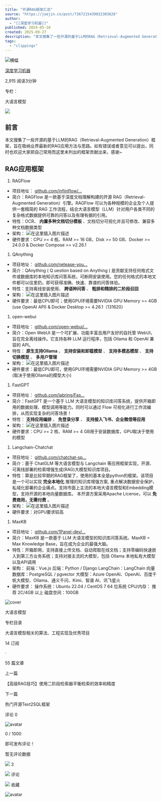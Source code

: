 ```yaml
---
title: "开源RAG框架汇总"
source: "https://juejin.cn/post/7367215439032303626"
author:
  - "[[深度学习机器]]"
published: 2024-05-10
created: 2025-09-27
description: "本文搜集了一些开源的基于LLM的RAG（Retrieval-Augmented Generation）框架"
tags:
  - "clippings"
---
```

![横幅](https://p9-piu.byteimg.com/tos-cn-i-8jisjyls3a/8c759ddb57d0440986f4768fc644f879~tplv-8jisjyls3a-2:0:0:q75.image)

[深度学习机器](https://juejin.cn/user/486421344552179/posts)

2,915 阅读3分钟

专栏：

大语言模型

![](https://p3-piu.byteimg.com/tos-cn-i-8jisjyls3a/b37ce6cd3dfa46f699d8fc9c7c888f2f~tplv-8jisjyls3a-3:0:0:q75.png)

## 前言

本文搜集了一些开源的基于LLM的RAG（Retrieval-Augmented Generation）框架，旨在吸纳业界最新的RAG应用方法与思路。如有错误或者意见可以提出，同时也欢迎大家把自己常用而这里未列出的框架贡献出来，感谢~

## RAG应用框架

1. RAGFlow
- 项目地址： [github.com/infiniflow/…](https://link.juejin.cn/?target=https%3A%2F%2Fgithub.com%2Finfiniflow%2Fragflow "https://github.com/infiniflow/ragflow")
- 简介：RAGFlow 是一款基于深度文档理解构建的开源 RAG（Retrieval-Augmented Generation）引擎。RAGFlow 可以为各种规模的企业及个人提供一套精简的 RAG 工作流程，结合大语言模型（LLM）针对用户各类不同的复杂格式数据提供可靠的问答以及有理有据的引用。
- 特性：OCR、 **内置多种文档切分模板** 、文档切分可视化并且可修改、兼容多种文档数据类型
- 架构： ![在这里插入图片描述](https://p3-juejin.byteimg.com/tos-cn-i-k3u1fbpfcp/62b06f7e25204bbe8624b5796ad27cee~tplv-k3u1fbpfcp-jj-mark:3024:0:0:0:q75.awebp#?w=7680&h=4320&s=769059&e=png&b=f1f2f7)
- 硬件要求：CPU >= 4 核、RAM >= 16 GB、Disk >= 50 GB、Docker >= 24.0.0 & Docker Compose >= v2.26.1
1. QAnything
- 项目地址： [github.com/netease-you…](https://link.juejin.cn/?target=https%3A%2F%2Fgithub.com%2Fnetease-youdao%2FQAnything "https://github.com/netease-youdao/QAnything")
- 简介：QAnything ( Q uestion based on Anything ) 是贡献支持任何格式文件或数据库的本地知识库问答系统，可断网安装使用。您的任何格式的本地文件都可以往里扔，即可获得准确、快速、靠谱的问答体验。
- 特性：支持离线安装使用、 **跨语种问答** 、 **粗排和精排的二阶段召回**
- 架构： ![在这里插入图片描述](https://p3-juejin.byteimg.com/tos-cn-i-k3u1fbpfcp/7f09aee4689a49918e4d6b035c92623d~tplv-k3u1fbpfcp-jj-mark:3024:0:0:0:q75.awebp#?w=1146&h=1016&s=283618&e=png&b=fdfbfb)
- 硬件要求：最低CPU即可；使用GPU环境需要NVIDIA GPU Memory >= 4GB (use OpenAI API) & Docker Desktop >= 4.26.1（131620）
1. open-webui
- 项目地址： [github.com/open-webui/…](https://link.juejin.cn/?target=https%3A%2F%2Fgithub.com%2Fopen-webui%2Fopen-webui "https://github.com/open-webui/open-webui")
- 简介：Open WebUI 是一个可扩展、功能丰富且用户友好的自托管 WebUI，旨在完全离线操作。它支持各种 LLM 运行程序，包括 Ollama 和 OpenAI 兼容的 API。
- 特性： **原生支持Ollama** 、 **支持安装和卸载模型** 、 **支持多模态模型** 、 **支持切换模型** 、 **多用户管理**
- 架构： ![在这里插入图片描述](https://p3-juejin.byteimg.com/tos-cn-i-k3u1fbpfcp/7ac083633a174598bb8d8c56e67c2c5a~tplv-k3u1fbpfcp-jj-mark:3024:0:0:0:q75.awebp#?w=1920&h=1080&s=5192022&e=gif&f=380&b=141312)
- 硬件要求：最低CPU即可，使用GPU环境需要NVIDIA GPU Memory >= 4GB (取决于使用Ollama的模型大小)
1. FastGPT
- 项目地址： [github.com/labring/Fas…](https://link.juejin.cn/?target=https%3A%2F%2Fgithub.com%2Flabring%2FFastGPT "https://github.com/labring/FastGPT")
- 简介：FastGPT 是一个基于 LLM 大语言模型的知识库问答系统，提供开箱即用的数据处理、模型调用等能力。同时可以通过 Flow 可视化进行工作流编排，从而实现复杂的问答场景！
- 特性： **支持应用编排** 、 **免登录分享** 、 **支持接入飞书、企业微信等应用**
- 架构： ![在这里插入图片描述](https://p3-juejin.byteimg.com/tos-cn-i-k3u1fbpfcp/b6a77d25a4084bb38741dfb849c5bf0e~tplv-k3u1fbpfcp-jj-mark:3024:0:0:0:q75.awebp#?w=4605&h=3333&s=167820&e=webp&b=fbfbfb)
- 硬件要求：CPU >= 2 核、RAM >= 4 GB用于安装数据库，GPU取决于使用的模型
1. Langchain-Chatchat
- 项目地址： [github.com/chatchat-sp…](https://link.juejin.cn/?target=https%3A%2F%2Fgithub.com%2Fchatchat-space%2FLangchain-Chatchat "https://github.com/chatchat-space/Langchain-Chatchat")
- 简介：基于 ChatGLM 等大语言模型与 Langchain 等应用框架实现，开源、可离线部署的检索增强生成(RAG)大模型知识库项目。
- 特性：算是比较早期的RAG框架了，使用的基本全是python的框架。该项目是一个可以实现 **完全本地化** 推理的知识库增强方案, 重点解决数据安全保护，私域化部署的企业痛点。支持市面上主流的本地大语言模型和Embedding模型，支持开源的本地向量数据库。 本开源方案采用Apache License，可以 **免费商用，无需付费** 。
- 架构： ![在这里插入图片描述](https://p3-juejin.byteimg.com/tos-cn-i-k3u1fbpfcp/6c085db36b4841d6a6dea51629712c9e~tplv-k3u1fbpfcp-jj-mark:3024:0:0:0:q75.awebp#?w=1206&h=798&s=1120970&e=png&b=fdf9f9)
- 硬件要求：对GPU要求较高
1. MaxKB
- 项目地址： [github.com/1Panel-dev/…](https://link.juejin.cn/?target=https%3A%2F%2Fgithub.com%2F1Panel-dev%2FMaxKB "https://github.com/1Panel-dev/MaxKB")
- 简介：MaxKB 是一款基于 LLM 大语言模型的知识库问答系统。MaxKB = Max Knowledge Base，旨在成为企业的最强大脑。
- 特性：开箱即用，支持直接上传文档、自动爬取在线文档；支持零编码快速嵌入到第三方业务系统；支持对接主流的大模型，包括 Ollama 本地私有大模型以及API调用
- 架构： 前端：Vue.js 后端：Python / Django LangChain：LangChain 向量数据库：PostgreSQL / pgvector 大模型：Azure OpenAI、OpenAI、百度千帆大模型、Ollama、通义千问、Kimi、智谱 AI、讯飞星火
- 硬件要求： 操作系统：Ubuntu 22.04 / CentOS 7 64 位系统 CPU/内存： 推荐 2C/4GB 以上 磁盘空间：100GB

![cover](https://p1-juejin.byteimg.com/tos-cn-i-k3u1fbpfcp/95414745836549ce9143753e2a30facd~tplv-k3u1fbpfcp-jj:100:75:0:0:q75.avis)

大语言模型

专栏目录

大语言模型相关的算法、工程实现及优秀项目

14 订阅

·

55 篇文章

上一篇

【高级RAG技巧】使用二阶段检索器平衡检索的效率和精度

下一篇

热门开源Text2SQL框架

评论 0

![avatar](https://lf-web-assets.juejin.cn/obj/juejin-web/xitu_juejin_web/58aaf1326ac763d8a1054056f3b7f2ef.svg)

0 / 1000

即可发布评论！

暂无评论数据

![](https://lf-web-assets.juejin.cn/obj/juejin-web/xitu_juejin_web/c12d6646efb2245fa4e88f0e1a9565b7.svg) 3

![](https://lf-web-assets.juejin.cn/obj/juejin-web/xitu_juejin_web/336af4d1fafabcca3b770c8ad7a50781.svg) 评论

![](https://lf-web-assets.juejin.cn/obj/juejin-web/xitu_juejin_web/3d482c7a948bac826e155953b2a28a9e.svg) 收藏

![avatar](https://p26-passport.byteacctimg.com/img/user-avatar/907935e5eeff608e0a35aee1a4a67031~40x40.awebp)
